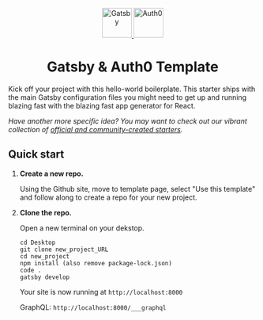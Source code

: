 <p align="center">
  <a href="https://www.gatsbyjs.org">
    <img alt="Gatsby" src="https://www.gatsbyjs.org/monogram.svg" height="60" />
    <img alt="Auth0" src="https://cdn.auth0.com/styleguide/components/1.0.8/media/logos/img/badge.png" height="60" />
  </a>
</p>
<h1 align="center">
  Gatsby & Auth0 Template
</h1>

Kick off your project with this hello-world boilerplate. This starter ships with the main Gatsby configuration files you might need to get up and running blazing fast with the blazing fast app generator for React.

_Have another more specific idea? You may want to check out our vibrant collection of [official and community-created starters](https://www.gatsbyjs.org/docs/gatsby-starters/)._

## Quick start

1.  **Create a new repo.**

    Using the Github site, move to template page, select "Use this template" and follow along to create a repo for your new project.

2.  **Clone the repo.**

    Open a new terminal on your dekstop.

    ```shell
    cd Desktop
    git clone new_project_URL
    cd new_project
    npm install (also remove package-lock.json)
    code .
    gatsby develop
    ```

    Your site is now running at `http://localhost:8000`

    GraphQL: `http://localhost:8000/___graphql`

